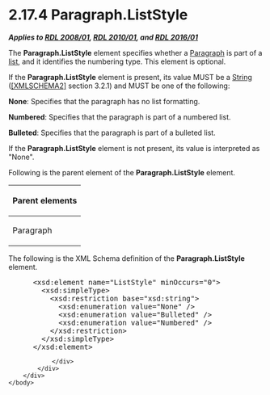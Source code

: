 <html dir="LTR" xmlns:mshelp="http://msdn.microsoft.com/mshelp" xmlns:ddue="http://ddue.schemas.microsoft.com/authoring/2003/5" xmlns:xlink="http://www.w3.org/1999/xlink" xmlns:tool="http://www.microsoft.com/tooltip">
    <head>
        <meta http-equiv="Content-Type" content="text/html; CHARSET=utf-8"></meta>
        <meta name="save" content="history"></meta>
        <title>2.17.4 Paragraph.ListStyle</title>
        <xml>
            <mshelp:toctitle title="2.17.4 Paragraph.ListStyle"></mshelp:toctitle>
            <mshelp:rltitle title="[MS-RDL]: Paragraph.ListStyle"></mshelp:rltitle>
            <mshelp:keyword index="A" term="c375a404-40eb-4d9f-90f2-ac3a7110f857"></mshelp:keyword>
            <mshelp:attr name="DCSext.ContentType" value="open specification"></mshelp:attr>
            <mshelp:attr name="AssetID" value="c375a404-40eb-4d9f-90f2-ac3a7110f857"></mshelp:attr>
            <mshelp:attr name="TopicType" value="kbRef"></mshelp:attr>
            <mshelp:attr name="DCSext.Title" value="[MS-RDL]: Paragraph.ListStyle" />
        </xml>
    </head>
    <body>
        <div id="header">
            <h1 class="heading">2.17.4 Paragraph.ListStyle</h1>
        </div>
        <div id="mainSection">
            <div id="mainBody">
                <div id="allHistory" class="saveHistory"></div>
                <div id="sectionSection0" class="section" name="collapseableSection">
                    

<p><b><i>Applies to </i></b><a href="1e855f94-4617-47e4-b89e-0856c6cb420f.htm"><b><i>RDL 2008/01</i></b></a><b><i>,
</i></b><a href="3428e690-a348-4ec7-8a6a-8efb42d2cdee.htm"><b><i>RDL 2010/01</i></b></a><b><i>,
and </i></b><a href="52ce3983-2bfc-4e72-9359-42aaf5fe4509.htm"><b><i>RDL 2016/01</i></b></a></p>

<p>The <b>Paragraph.ListStyle</b> element specifies whether a <a href="c813d832-e92f-40e9-aadf-77ec1845efbb.htm">Paragraph</a> is part of a <a href="b2482b3f-74ab-4ca8-a9e5-c07955011743.htm#gt_04ce231e-214c-44fd-b7ba-7cc19eee79bf">list</a>, and it identifies the
numbering type. This element is optional.</p>

<p>If the <b>Paragraph.ListStyle</b> element is present, its
value MUST be a <a href="1ed81ef3-a683-45e3-aaad-bd2bbe71bc3d.htm">String</a>
(<a href="https://go.microsoft.com/fwlink/?LinkId=90610">[XMLSCHEMA2]</a>
section 3.2.1) and MUST be one of the following:</p>

<p><b>None</b>: Specifies that the paragraph has no list
formatting.</p>

<p><b>Numbered</b>: Specifies that the paragraph is part
of a numbered list.</p>

<p><b>Bulleted</b>: Specifies that the paragraph is part
of a bulleted list.</p>

<p>If the <b>Paragraph.ListStyle</b> element is not present,
its value is interpreted as &quot;None&quot;.</p>

<p>Following is the parent element of the <b>Paragraph.ListStyle</b>
element.</p>

<table>
 <thead>
  <tr>
   <th>
   <p>Parent elements</p>
   </th>
  </tr>
 </thead>
 <tr>
  <td>
  <p>Paragraph</p>
  </td>
 </tr>
</table>

<p>The following is the XML Schema definition of the <b>Paragraph.ListStyle</b>
element.</p>

<dl>
<dd>
<div><pre> &lt;xsd:element name=&quot;ListStyle&quot; minOccurs=&quot;0&quot;&gt;
   &lt;xsd:simpleType&gt;
     &lt;xsd:restriction base=&quot;xsd:string&quot;&gt;
       &lt;xsd:enumeration value=&quot;None&quot; /&gt;
       &lt;xsd:enumeration value=&quot;Bulleted&quot; /&gt;
       &lt;xsd:enumeration value=&quot;Numbered&quot; /&gt;
     &lt;/xsd:restriction&gt;
   &lt;/xsd:simpleType&gt;
 &lt;/xsd:element&gt;
</pre></div>
</dd></dl>


                </div>
            </div>
        </div>
    </body>
</html>